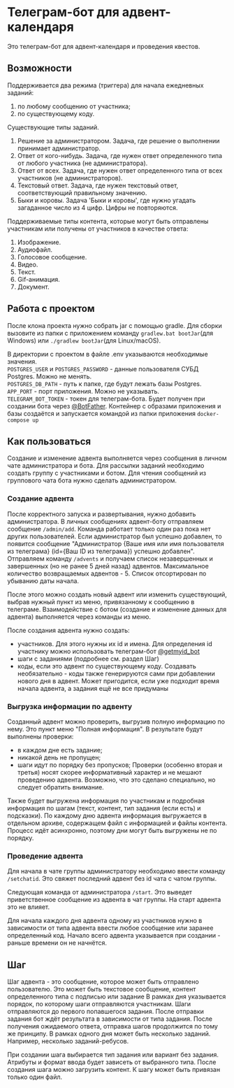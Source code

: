 # Телеграм-бот для адвент-календаря

Это телеграм-бот для адвент-календаря и проведения квестов. 


## Возможности

Поддерживается два режима (триггера) для начала ежедневных заданий:
 1. по любому сообщению от участника;
 2. по существующему коду.

Существующие типы заданий.
 1. Решение за администратором. Задача, где решение о выполнении принимает администратор.
 2. Ответ от кого-нибудь. Задача, где нужен ответ определенного типа от любого участника (не администратора).
 3. Ответ от всех. Задача, где нужен ответ определенного типа от всех участников (не администраторов).
 4. Текстовый ответ. Задача, где нужен текстовый ответ, соответствующий правильному значению.
 5. Быки и коровы. Задача 'Быки и коровы', где нужно угадать загаданное число из 4 цифр. Цифры не повторяются.

Поддерживаемые типы контента, которые могут быть отправлены участникам или получены от участников в качестве ответа:

 1. Изображение.
 2. Аудиофайл.
 3. Голосовое сообщение.
 4. Видео.
 5. Текст.
 6. Gif-анимация.
 7. Документ.

## Работа с проектом
После клона проекта нужно собрать jar с помощью gradle. Для сборки вызовите из папки с приложением команду `gradlew.bat bootJar`(для Windows) или `./gradlew bootJar`(для Linux/macOS).

В директории с проектом в файле .env указываются необходимые значения.
<br/>`POSTGRES_USER` и `POSTGRES_PASSWORD` - данные пользователя СУБД Postgres. Можно не менять. 
<br/>`POSTGRES_DB_PATH` - путь к папке, где будут лежать базы Postgres.
<br/>`APP_PORT` - порт приложения. Можно не указывать.
<br/>`TELEGRAM_BOT_TOKEN` - токен для телеграм-бота. Будет получен при создании бота через [@BotFather](https://t.me/BotFather).
Контейнер с образами приложения и базы создаётся и запускается командой из папки приложения
`docker-compose up`

## Как пользоваться
Создание и изменение адвента выполняется через сообщения в личном чате администратора и бота. Для рассылки заданий необходимо создать группу с участниками и ботом. Для чтения сообщений из группового чата бота нужно сделать администратором.

### Создание адвента
После корректного запуска и развертывания, нужно добавить администратора. В личных сообщениях адвент-боту отправляем сообщение `/admin/add`. Команда работает только один раз пока нет других пользователей. Если администратор был успешно добавлен, то появится сообщение "Администратор  {Ваше имя или имя пользователя из телеграма} (id={Ваш ID из телеграма}) успешно добавлен".
Отправляем команду `/advents` и получаем список незавершенных и завершенных (но не ранее 5 дней назад) адвентов. Максимальное количество возвращаемых адвентов - 5. Список отсортирован по убыванию даты начала. 

После этого можно создать новый адвент или изменить существующий, выбрав нужный пункт из меню, привязанному к сообщению в телеграме. Взаимодействие с ботом (создание и изменение данных для адвента) выполняется через команды из меню.

После создания адвента нужно создать: 
 - участников. Для этого нужны их id и имена. Для определения id участнику можно использовать телеграм-бот [@getmyid_bot](https://t.me/getmyid_bot)
 - шаги с заданиями (подробнее см. раздел Шаг)
 - коды, если это адвент по существующему коду. Создавать необязательно - коды также генерируются сами при добавлении нового дня в адвент. Может пригодится, если уже подходит время начала адвента, а задания ещё не все придуманы

### Выгрузка информации по адвенту
Созданный адвент можно проверить, выгрузив полную информацию по нему. Это пункт меню "Полная информация". В результате будут выполнены проверки:
 - в каждом дне есть задание;
 - никакой день не пропущен;
 - шаги идут по порядку без пропусков;
Проверки (особенно вторая и третья) носят скорее информативный характер и не мешают проведению адвента. Возможно, что это сделано специально, но следует обратить внимание.

Также будет выгружена информация по участникам и подробная информация по шагам (текст, контент, тип задания (если есть) и подсказки). По каждому дню адвента информация выгружается в отдельном архиве, содержащем файл с информацией и файлы контента. Процесс идёт асинхронно, поэтому дни могут быть выгружены не по порядку.

### Проведение адвента
Для начала в чате группы администратору необходимо ввести команду `/setchatid`. Это свяжет последний адвент без id чата с чатом группы.

Следующая команда от администратора `/start`. Это выведет приветственное сообщение из адвента в чат группы. На старт адвента это не влияет.

Для начала каждого дня адвента одному из участников нужно в зависимости от типа адвента ввести любое сообщение или заранее определенный код. Начало всего адвента указывается при создании - раньше времени он не начнётся.

## Шаг
Шаг адвента - это сообщение, которое может быть отправлено пользователю. Это может быть текстовое сообщение, контент определенного типа с подписью или задание В рамках дня указывается порядок, по которому шаги отправляются участникам. Шаги отправляются до первого попавшегося задания. После отправки задания бот ждёт результата в зависимости от типа задания. После получения ожидаемого ответа, отправка шагов продолжится по тому же принципу. В рамках одного дня может быть несколько заданий. Например, несколько заданий-ребусов.

При создании шага выбирается тип задания или вариант без задания. Атрибуты и формат ввода будет зависеть от выбранного типа. После создания шага можно загрузить контент. К шагу может быть привязан только один файл.

